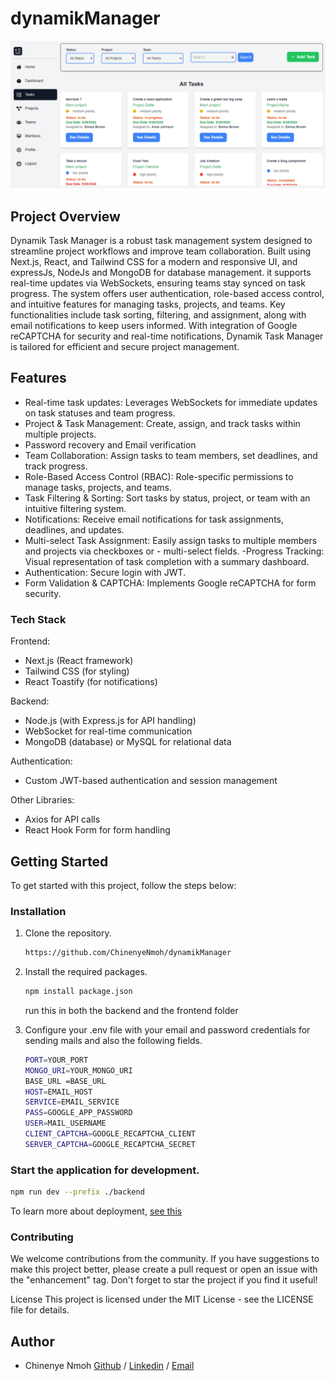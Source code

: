 # dynamikManager

![Homepage](manager.png)

## Project Overview

Dynamik Task Manager is a robust task management system designed to streamline project workflows and improve team collaboration. Built using Next.js, React, and Tailwind CSS for a modern and responsive UI, and expressJs, NodeJs and MongoDB for database management. it supports real-time updates via WebSockets, ensuring teams stay synced on task progress. The system offers user authentication, role-based access control, and intuitive features for managing tasks, projects, and teams. Key functionalities include task sorting, filtering, and assignment, along with email notifications to keep users informed. With integration of Google reCAPTCHA for security and real-time notifications, Dynamik Task Manager is tailored for efficient and secure project management.

## Features

- Real-time task updates: Leverages WebSockets for immediate updates on task statuses and team progress.
- Project & Task Management: Create, assign, and track tasks within multiple projects.
- Password recovery and Email verification
- Team Collaboration: Assign tasks to team members, set deadlines, and track progress.
- Role-Based Access Control (RBAC): Role-specific permissions to manage tasks, projects, and teams.
- Task Filtering & Sorting: Sort tasks by status, project, or team with an intuitive filtering system.
- Notifications: Receive email notifications for task assignments, deadlines, and updates.
- Multi-select Task Assignment: Easily assign tasks to multiple members and projects via checkboxes or - multi-select fields.
  -Progress Tracking: Visual representation of task completion with a summary dashboard.
- Authentication: Secure login with JWT.
- Form Validation & CAPTCHA: Implements Google reCAPTCHA for form security.

### Tech Stack

Frontend:

- Next.js (React framework)
- Tailwind CSS (for styling)
- React Toastify (for notifications)

Backend:

- Node.js (with Express.js for API handling)
- WebSocket for real-time communication
- MongoDB (database) or MySQL for relational data

Authentication:

- Custom JWT-based authentication and session management

Other Libraries:

- Axios for API calls
- React Hook Form for form handling

## Getting Started

To get started with this project, follow the steps below:

### Installation

1. Clone the repository.

   ```sh
   https://github.com/ChinenyeNmoh/dynamikManager

   ```

2. Install the required packages.

   ```sh
   npm install package.json
   ```

   run this in both the backend and the frontend folder

3. Configure your .env file with your email and password credentials for sending mails and also the following fields.

   ```sh
   PORT=YOUR_PORT
   MONGO_URI=YOUR_MONGO_URI
   BASE_URL =BASE_URL
   HOST=EMAIL_HOST
   SERVICE=EMAIL_SERVICE
   PASS=GOOGLE_APP_PASSWORD
   USER=MAIL_USERNAME
   CLIENT_CAPTCHA=GOOGLE_RECAPTCHA_CLIENT
   SERVER_CAPTCHA=GOOGLE_RECAPTCHA_SECRET

   ```

### Start the application for development.

```sh
npm run dev --prefix ./backend

```

To learn more about deployment, [see this](https://vitejs.dev/guide/static-deploy.html)

### Contributing

We welcome contributions from the community. If you have suggestions to make this project better, please create a pull request or open an issue with the "enhancement" tag. Don't forget to star the project if you find it useful!

License
This project is licensed under the MIT License - see the LICENSE file for details.

## Author

- Chinenye Nmoh [Github](https://github.com/ChinenyeNmoh/) / [Linkedin](https://www.linkedin.com/in/chinenye-nmoh-88479699/) / [Email](chinenyeumeaku@gmail.com)
